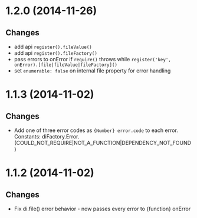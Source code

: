 # 1.2.0 (2014-11-26)

## Changes

- add api `register().fileValue()`
- add api `register().fileFactory()`
- pass errors to onError if `require()` throws while `register('key', onError).[file|fileValue|fileFactory]()`
- set `enumerable: false` on internal file property for error handling

# 1.1.3 (2014-11-02)

## Changes

- Add one of three error codes as `{Number} error.code` to each error. Constants: diFactory.Error.(COULD_NOT_REQUIRE|NOT_A_FUNCTION|DEPENDENCY_NOT_FOUND)

# 1.1.2 (2014-11-02)

## Changes

- Fix di.file() error behavior - now passes every error to {function} onError
